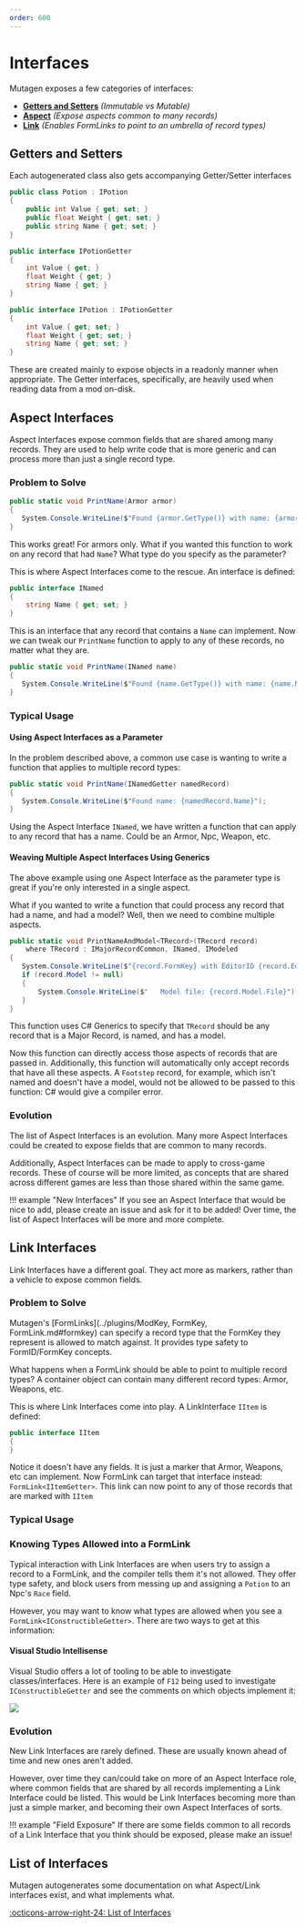 ```yaml
---
order: 600
---
```

# Interfaces
Mutagen exposes a few categories of interfaces:

- **[Getters and Setters](#getters-and-setters)** _(Immutable vs Mutable)_
- **[Aspect](#aspect-interfaces)** _(Expose aspects common to many records)_
- **[Link](#link-interfaces)** _(Enables FormLinks to point to an umbrella of record types)_

## Getters and Setters
Each autogenerated class also gets accompanying Getter/Setter interfaces

```cs
public class Potion : IPotion
{
    public int Value { get; set; }
    public float Weight { get; set; }
    public string Name { get; set; }
}

public interface IPotionGetter
{
    int Value { get; }
    float Weight { get; }
    string Name { get; }
}

public interface IPotion : IPotionGetter
{
    int Value { get; set; }
    float Weight { get; set; }
    string Name { get; set; }
}
```

These are created mainly to expose objects in a readonly manner when appropriate.
The Getter interfaces, specifically, are heavily used when reading data from a mod on-disk.

## Aspect Interfaces
Aspect Interfaces expose common fields that are shared among many records.  They are used to help write code that is more generic and can process more than just a single record type.

### Problem to Solve
```cs
public static void PrintName(Armor armor)
{
   System.Console.WriteLine($"Found {armor.GetType()} with name: {armor.Name}");
}
```
This works great!  For armors only.
What if you wanted this function to work on any record that had `Name`?  What type do you specify as the parameter?

This is where Aspect Interfaces come to the rescue.
An interface is defined:
```cs
public interface INamed
{
    string Name { get; set; }
}
```
This is an interface that any record that contains a `Name` can implement.  Now we can tweak our `PrintName` function to apply to any of these records, no matter what they are.
```cs
public static void PrintName(INamed name)
{
   System.Console.WriteLine($"Found {name.GetType()} with name: {name.Name}");
}
```

### Typical Usage
#### Using Aspect Interfaces as a Parameter
In the problem described above, a common use case is wanting to write a function that applies to multiple record types:
```cs
public static void PrintName(INamedGetter namedRecord)
{
   System.Console.WriteLine($"Found name: {namedRecord.Name}");
}
```
Using the Aspect Interface `INamed`, we have written a function that can apply to any record that has a name.  Could be an Armor, Npc, Weapon, etc.

#### Weaving Multiple Aspect Interfaces Using Generics
The above example using one Aspect Interface as the parameter type is great if you're only interested in a single aspect.

What if you wanted to write a function that could process any record that had a name, and had a model?  Well, then we need to combine multiple aspects.

```cs
public static void PrintNameAndModel<TRecord>(TRecord record)
    where TRecord : IMajorRecordCommon, INamed, IModeled
{
   System.Console.WriteLine($"{record.FormKey} with EditorID {record.EditorID} had name: {record.Name}.");
   if (record.Model != null)
   {
       System.Console.WriteLine($"   Model file: {record.Model.File}");
   }
}
```

This function uses C# Generics to specify that `TRecord` should be any record that is a Major Record, is named, and has a model.

Now this function can directly access those aspects of records that are passed in.  Additionally, this function will automatically only accept records that have all these aspects.  A `Footstep` record, for example, which isn't named and doesn't have a model, would not be allowed to be passed to this function: C# would give a compiler error.

### Evolution
The list of Aspect Interfaces is an evolution.  Many more Aspect Interfaces could be created to expose fields that are common to many records.  

Additionally, Aspect Interfaces can be made to apply to cross-game records.  These of course will be more limited, as concepts that are shared across different games are less than those shared within the same game.

!!! example "New Interfaces"
    If you see an Aspect Interface that would be nice to add, please create an issue and ask for it to be added!  Over time, the list of Aspect Interfaces will be more and more complete.

## Link Interfaces
Link Interfaces have a different goal.  They act more as markers, rather than a vehicle to expose common fields.

### Problem to Solve
Mutagen's [FormLinks](../plugins/ModKey, FormKey, FormLink.md#formkey) can specify a record type that the FormKey they represent is allowed to match against.  It provides type safety to FormID/FormKey concepts.

What happens when a FormLink should be able to point to multiple record types?  A container object can contain many different record types:  Armor, Weapons, etc.

This is where Link Interfaces come into play.   A LinkInterface `IItem` is defined:
```cs
public interface IItem
{
}
```
Notice it doesn't have any fields.  It is just a marker that Armor, Weapons, etc can implement.
Now FormLink can target that interface instead: `FormLink<IItemGetter>`.  This link can now point to any of those records that are marked with `IItem`

### Typical Usage
### Knowing Types Allowed into a FormLink
Typical interaction with Link Interfaces are when users try to assign a record to a FormLink, and the compiler tells them it's not allowed.  They offer type safety, and block users from messing up and assigning a `Potion` to an Npc's `Race` field.

However, you may want to know what types are allowed when you see a `FormLink<IConstructibleGetter>`.  There are two ways to get at this information:
#### Visual Studio Intellisense
Visual Studio offers a lot of tooling to be able to investigate classes/interfaces.
Here is an example of `F12` being used to investigate `IConstructibleGetter` and see the comments on which objects implement it:

![](https://i.imgur.com/0U8sUFm.gif)

### Evolution
New Link Interfaces are rarely defined.  These are usually known ahead of time and new ones aren't added.

However, over time they can/could take on more of an Aspect Interface role, where common fields that are shared by all records implementing a Link Interface could be listed.  This would be Link Interfaces becoming more than just a simple marker, and becoming their own Aspect Interfaces of sorts.   

!!! example "Field Exposure"
    If there are some fields common to all records of a Link Interface that you think should be exposed, please make an issue!

## List of Interfaces
Mutagen autogenerates some documentation on what Aspect/Link interfaces exist, and what implements what.

[:octicons-arrow-right-24: List of Interfaces](../game-specific/oblivion/Oblivion-Aspect-Interfaces.md)
